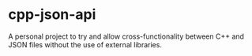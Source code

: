 # cpp-json-api
A personal project to try and allow cross-functionality between C++ and JSON files without the use of external libraries.
